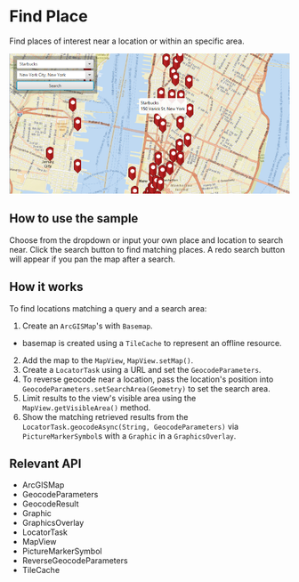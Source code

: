 # Find Place

Find places of interest near a location or within an specific area.

![](FindPlace.png)

## How to use the sample

Choose from the dropdown or input your own place and location to search near. Click the search button to find matching places. A redo search button will appear if you pan the map after a search.

## How it works

To find locations matching a query and a search area:


1.  Create an `ArcGISMap`'s with `Basemap`.
*   basemap is created using a `TileCache` to represent an offline resource.
2.  Add the map to the `MapView`, `MapView.setMap()`.
3.  Create a `LocatorTask` using a URL and set the `GeocodeParameters`.
4.  To reverse geocode near a location, pass the location's position into `GeocodeParameters.setSearchArea(Geometry)` to set the search area.
5.  Limit results to the view's visible area using the `MapView.getVisibleArea()` method.
6.  Show the matching retrieved results from the `LocatorTask.geocodeAsync(String, GeocodeParameters)` via `PictureMarkerSymbol`s with a `Graphic` in a `GraphicsOverlay`.


## Relevant API


*   ArcGISMap
*   GeocodeParameters
*   GeocodeResult
*   Graphic
*   GraphicsOverlay
*   LocatorTask
*   MapView
*   PictureMarkerSymbol
*   ReverseGeocodeParameters
*   TileCache




